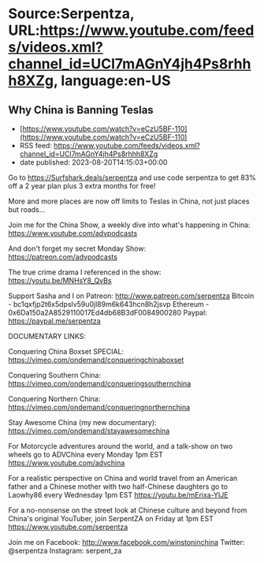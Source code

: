 # Source:Serpentza, URL:https://www.youtube.com/feeds/videos.xml?channel_id=UCl7mAGnY4jh4Ps8rhhh8XZg, language:en-US

## Why China is Banning Teslas
 - [https://www.youtube.com/watch?v=eCzU5BF-110](https://www.youtube.com/watch?v=eCzU5BF-110)
 - RSS feed: https://www.youtube.com/feeds/videos.xml?channel_id=UCl7mAGnY4jh4Ps8rhhh8XZg
 - date published: 2023-08-20T14:15:03+00:00

Go to https://Surfshark.deals/serpentza and use code serpentza to get 83% off a 2 year plan plus 3 extra months for free!

More and more places are now off limits to Teslas in China, not just places but roads...

Join me for the China Show, a weekly dive into what's happening in China: https://www.youtube.com/advpodcasts

And don't forget my secret Monday Show: 
https://patreon.com/advpodcasts

The true crime drama I referenced in the show: https://youtu.be/MNHsY8_QvBs

Support Sasha and I on Patreon: http://www.patreon.com/serpentza
Bitcoin - bc1qxfjp2t6x5dpslv59u0jl89m6k643hcn8h2jsvp
Ethereum - 0x6Da150a2A8529110017Ed4db68B3dF0084900280
Paypal: https://paypal.me/serpentza

DOCUMENTARY LINKS:

Conquering China Boxset SPECIAL:
https://vimeo.com/ondemand/conqueringchinaboxset

Conquering Southern China:
https://vimeo.com/ondemand/conqueringsouthernchina

Conquering Northern China:
https://vimeo.com/ondemand/conqueringnorthernchina

Stay Awesome China (my new documentary): https://vimeo.com/ondemand/stayawesomechina

For Motorcycle adventures around the world, and a talk-show on two wheels go to ADVChina every Monday 1pm EST
https://www.youtube.com/advchina

For a realistic perspective on China and world travel from an American father and a Chinese mother with two half-Chinese daughters go to Laowhy86 every Wednesday 1pm EST
https://youtu.be/mErixa-YIJE

For a no-nonsense on the street look at Chinese culture and beyond from China's original YouTuber, join SerpentZA on Friday at 1pm EST
https://www.youtube.com/serpentza

Join me on Facebook: http://www.facebook.com/winstoninchina
Twitter: @serpentza
Instagram: serpent_za

